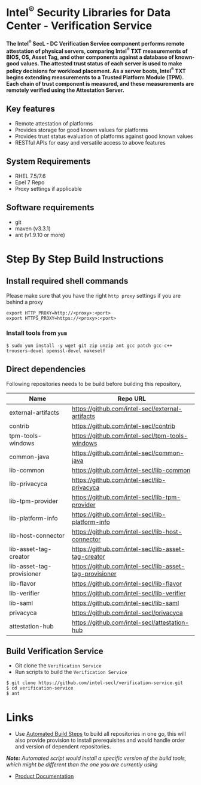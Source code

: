 # Intel<sup>®</sup> Security Libraries for Data Center  - Verification Service
#### The Intel<sup>®</sup> SecL - DC Verification Service component performs remote attestation of physical servers, comparing Intel<sup>®</sup> TXT measurements of BIOS, OS, Asset Tag, and other components against a database of known-good values. The attested trust status of each server is used to make policy decisions for workload placement. As a server boots, Intel<sup>®</sup> TXT begins extending measurements to a Trusted Platform Module (TPM). Each chain of trust component is measured, and these measurements are remotely verified using the Attestation Server.

## Key features
- Remote attestation of platforms
- Provides storage for good known values for platforms
- Provides trust status evaluation of platforms against good known values
- RESTful APIs for easy and versatile access to above features

## System Requirements
- RHEL 7.5/7.6
- Epel 7 Repo
- Proxy settings if applicable

## Software requirements
- git
- maven (v3.3.1)
- ant (v1.9.10 or more)

# Step By Step Build Instructions
## Install required shell commands
Please make sure that you have the right `http proxy` settings if you are behind a proxy
```shell
export HTTP_PROXY=http://<proxy>:<port>
export HTTPS_PROXY=https://<proxy>:<port>
```
### Install tools from `yum`
```shell
$ sudo yum install -y wget git zip unzip ant gcc patch gcc-c++ trousers-devel openssl-devel makeself
```

## Direct dependencies
Following repositories needs to be build before building this repository,

| Name                       | Repo URL                                                 |
| -------------------------- | -------------------------------------------------------- |
| external-artifacts         | https://github.com/intel-secl/external-artifacts         |
| contrib                    | https://github.com/intel-secl/contrib                    |
| tpm-tools-windows          | https://github.com/intel-secl/tpm-tools-windows          |
| common-java                | https://github.com/intel-secl/common-java                |
| lib-common                 | https://github.com/intel-secl/lib-common                 |
| lib-privacyca              | https://github.com/intel-secl/lib-privacyca              |
| lib-tpm-provider           | https://github.com/intel-secl/lib-tpm-provider           |
| lib-platform-info          | https://github.com/intel-secl/lib-platform-info          |
| lib-host-connector         | https://github.com/intel-secl/lib-host-connector         |
| lib-asset-tag-creator      | https://github.com/intel-secl/lib-asset-tag-creator      |
| lib-asset-tag-provisioner  | https://github.com/intel-secl/lib-asset-tag-provisioner  |
| lib-flavor                 | https://github.com/intel-secl/lib-flavor                 |
| lib-verifier               | https://github.com/intel-secl/lib-verifier               |
| lib-saml                   | https://github.com/intel-secl/lib-saml                   |
| privacyca                  | https://github.com/intel-secl/privacyca                  |
| attestation-hub            | https://github.com/intel-secl/attestation-hub            |

## Build Verification Service

- Git clone the `Verification Service`
- Run scripts to build the `Verification Service`

```shell
$ git clone https://github.com/intel-secl/verification-service.git
$ cd verification-service
$ ant
```

# Links
 - Use [Automated Build Steps](https://01.org/intel-secl/documentation/build-installation-scripts) to build all repositories in one go, this will also provide provision to install prerequisites and would handle order and version of dependent repositories.

***Note:** Automated script would install a specific version of the build tools, which might be different than the one you are currently using*
 - [Product Documentation](https://01.org/intel-secl/documentation/intel%C2%AE-secl-dc-product-guide)
